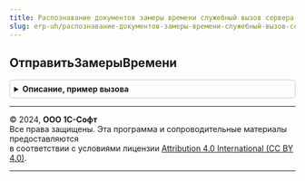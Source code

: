 ```yaml
---
title: Распознавание документов замеры времени служебный вызов сервера
slug: erp-uh/распознавание-документов-замеры-времени-служебный-вызов-сервера
---
```



## ОтправитьЗамерыВремени
<details style="margin: 1em 0; padding: 0.5em; border: 1px solid #ccc; border-radius: 6px;">

<summary style="font-weight: bold; cursor: pointer;">Описание, пример вызова</summary>

```bsl

Процедура ОтправитьЗамерыВремени() Экспорт
```

Пример вызова
```bsl
РаспознаваниеДокументовЗамерыВремениСлужебныйВызовСервера.ОтправитьЗамерыВремени() 
```
</details>

---

© 2024, **ООО 1С-Софт**  
Все права защищены. Эта программа и сопроводительные материалы предоставляются  
в соответствии с условиями лицензии [Attribution 4.0 International (CC BY 4.0)](https://creativecommons.org/licenses/by/4.0/legalcode).

---
